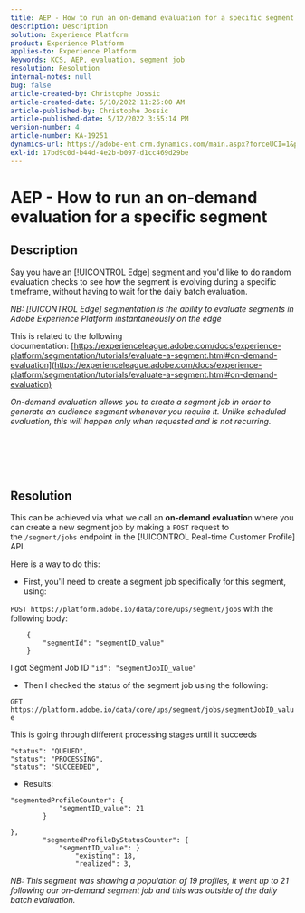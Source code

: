 ```yaml
---
title: AEP - How to run an on-demand evaluation for a specific segment
description: Description
solution: Experience Platform
product: Experience Platform
applies-to: Experience Platform
keywords: KCS, AEP, evaluation, segment job
resolution: Resolution
internal-notes: null
bug: false
article-created-by: Christophe Jossic
article-created-date: 5/10/2022 11:25:00 AM
article-published-by: Christophe Jossic
article-published-date: 5/12/2022 3:55:14 PM
version-number: 4
article-number: KA-19251
dynamics-url: https://adobe-ent.crm.dynamics.com/main.aspx?forceUCI=1&pagetype=entityrecord&etn=knowledgearticle&id=e9b791cf-53d0-ec11-a7b5-00224809c101
exl-id: 17bd9c0d-b44d-4e2b-b097-d1cc469d29be
---
```

# AEP - How to run an on-demand evaluation for a specific segment

## Description


Say you have an [!UICONTROL Edge] segment and you'd like to do random evaluation checks to see how the segment is evolving during a specific timeframe, without having to wait for the daily batch evaluation.

*NB: [!UICONTROL Edge] segmentation is the ability to evaluate segments in Adobe Experience Platform instantaneously on the edge*



This is related to the following documentation: [https://experienceleague.adobe.com/docs/experience-platform/segmentation/tutorials/evaluate-a-segment.html#on-demand-evaluation](https://experienceleague.adobe.com/docs/experience-platform/segmentation/tutorials/evaluate-a-segment.html#on-demand-evaluation)

*On-demand evaluation allows you to create a segment job in order to generate an audience segment whenever you require it. Unlike scheduled evaluation, this will happen only when requested and is not recurring.*




<br><br> <br><br>

## Resolution


This can be achieved via what we call an <b>on-demand evaluatio</b>n where you can create a new segment job by making a `POST` request to the `/segment/jobs` endpoint in the [!UICONTROL Real-time Customer Profile] API.



Here is a way to do this:



- First, you'll need to create a segment job specifically for this segment, using:


`POST https://platform.adobe.io/data/core/ups/segment/jobs` with the following body:

```
    {
        "segmentId": "segmentID_value"
    }
```


I got Segment Job ID `"id": "segmentJobID_value"`



- Then I checked the status of the segment job using the following:


`GET https://platform.adobe.io/data/core/ups/segment/jobs/segmentJobID_value` 



This is going through different processing stages until it succeeds
```
"status": "QUEUED",
"status": "PROCESSING",
"status": "SUCCEEDED",
```


- Results:

```
"segmentedProfileCounter": {
            "segmentID_value": 21
        }

},
        "segmentedProfileByStatusCounter": {
            "segmentID_value": }
                "existing": 18,
                "realized": 3,
```



*NB: This segment was showing a population of 19 profiles, it went up to 21 following our on-demand segment job and this was outside of the daily batch evaluation.*
